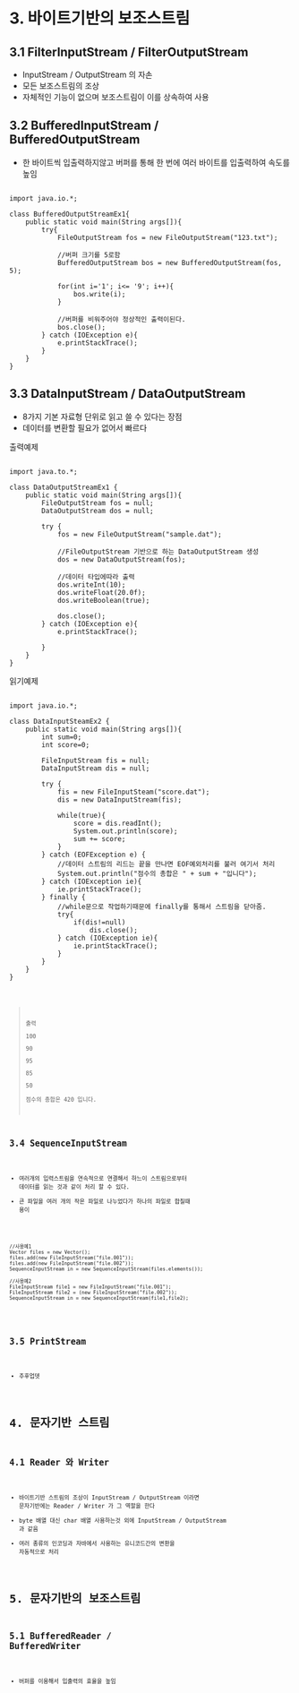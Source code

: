 # 3. 바이트기반의 보조스트림
## 3.1 FilterInputStream / FilterOutputStream
* InputStream / OutputStream 의 자손 
* 모든 보조스트림의 조상
* 자체적인 기능이 없으며 보조스트림이 이를 상속하여 사용
  

## 3.2 BufferedInputStream / BufferedOutputStream
* 한 바이트씩 입출력하지않고 버퍼를 통해 한 번에 여러 바이트를 입출력하여 속도를 높임

<pre><code>
import java.io.*;

class BufferedOutputStreamEx1{
    public static void main(String args[]){
        try{
            FileOutputStream fos = new FileOutputStream("123.txt");
           
            //버퍼 크기를 5로함
            BufferedOutputStream bos = new BufferedOutputStream(fos, 5);
            
            for(int i='1'; i<= '9'; i++){
                bos.write(i);
            }

            //버퍼를 비워주어야 정상적인 출력이된다.
            bos.close();
        } catch (IOException e){
            e.printStackTrace();
        }
    }
}
</pre></code>

## 3.3 DataInputStream / DataOutputStream
* 8가지 기본 자료형 단위로 읽고 쓸 수 있다는 장점
* 데이터를 변환할 필요가 없어서 빠르다
  
  

출력예제
<pre><code>
import java.to.*;

class DataOutputStreamEx1 {
    public static void main(String args[]){
        FileOutputStream fos = null;
        DataOutputStream dos = null;

        try {
            fos = new FileOutputStream("sample.dat");

            //FileOutputStream 기반으로 하는 DataOutputStream 생성
            dos = new DataOutputStream(fos);

            //데이터 타입에따라 출력
            dos.writeInt(10);
            dos.writeFloat(20.0f);
            dos.writeBoolean(true);

            dos.close();
        } catch (IOException e){
            e.printStackTrace(); 
        
        }
    }
}
</pre></code>
  
읽기예제
<pre><code>
import java.io.*;

class DataInputSteamEx2 {
    public static void main(String args[]){
        int sum=0;
        int score=0;

        FileInputStream fis = null;
        DataInputStream dis = null;

        try {
            fis = new FileInputSteam("score.dat");
            dis = new DataInputStream(fis);

            while(true){
                score = dis.readInt();
                System.out.println(score);
                sum += score;
            }
        } catch (EOFException e) {
            //데이터 스트림의 리드는 끝을 만나면 EOF예외처리를 불러 여기서 처리
            System.out.println("점수의 총합은 " + sum + "입니다");
        } catch (IOException ie){
            ie.printStackTrace();
        } finally {
            //while문으로 작업하기때문에 finally를 통해서 스트림을 닫아줌.
            try{
                if(dis!=null)
                    dis.close();
            } catch (IOException ie){
                ie.printStackTrace();
            }
        }
    }
}
</pre><code>
>출력  
100  
90  
95  
85  
50  
점수의 총합은 420 입니다.

## 3.4 SequenceInputStream
* 여러개의 입력스트림을 연속적으로 연결해서 하느이 스트림으로부터 데이터를 읽는 것과 같이 처리 할 수 있다.
* 큰 파일을 여러 개의 작은 파일로 나누었다가 하나의 파일로 합칠때 용이

<pre><code>
//사용예1
Vector files = new Vector();
files.add(new FileInputStream("file.001"));
files.add(new FileInputStream("file.002"));
SequenceInputStream in = new SequenceInputStream(files.elements());

//사용예2
FileInputStream file1 = new FileInputStream("file.001");
FileInputStream file2 = (new FileInputStream("file.002"));
SequenceInputStream in = new SequenceInputStream(file1,file2);

</pre></code>

## 3.5 PrintStream
* 추후업뎃

# 4. 문자기반 스트림
## 4.1 Reader 와 Writer
* 바이트기반 스트림의 조상이 InputStream / OutputStream 이라면 문자기반에는 Reader / Writer 가 그 역할을 한다
* byte 배열 대신 char 배열 사용하는것 외에 InputStream / OutputStream 과 같음
* 여러 종류의 인코딩과 자바에서 사용하는 유니코드간의 변환을 자동적으로 처리

# 5. 문자기반의 보조스트림
## 5.1 BufferedReader / BufferedWriter
* 버퍼를 이용해서 입출력의 효율을 높임